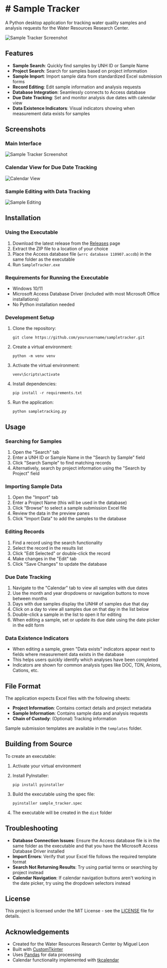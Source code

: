 # # Sample Tracker

A Python desktop application for tracking water quality samples and analysis requests for the Water Resources Research Center.

![Sample Tracker Screenshot](sampletracker.png)

## Features

- **Sample Search**: Quickly find samples by UNH ID or Sample Name
- **Project Search**: Search for samples based on project information
- **Sample Import**: Import sample data from standardized Excel submission forms
- **Record Editing**: Edit sample information and analysis requests
- **Database Integration**: Seamlessly connects to Access database
- **Due Date Tracking**: Set and monitor analysis due dates with calendar view
- **Data Existence Indicators**: Visual indicators showing when measurement data exists for samples

## Screenshots

### Main Interface
![Sample Tracker Screenshot](sampletracker.png)

### Calendar View for Due Date Tracking
![Calendar View](sampletrackercalendar.png)

### Sample Editing with Data Tracking
![Sample Editing](sampletrackeredit.png)

## Installation

### Using the Executable

1. Download the latest release from the [Releases](https://github.com/yourusername/sampletracker/releases) page
2. Extract the ZIP file to a location of your choice
3. Place the Access database file (`wrrc database 110907.accdb`) in the same folder as the executable
4. Run `SampleTracker.exe`

### Requirements for Running the Executable

- Windows 10/11
- Microsoft Access Database Driver (included with most Microsoft Office installations)
- No Python installation needed

### Development Setup

1. Clone the repository:
   ```
   git clone https://github.com/yourusername/sampletracker.git
   ```

2. Create a virtual environment:
   ```
   python -m venv venv
   ```

3. Activate the virtual environment:
   ```
   venv\Scripts\activate
   ```

4. Install dependencies:
   ```
   pip install -r requirements.txt
   ```

5. Run the application:
   ```
   python sampletracking.py
   ```

## Usage

### Searching for Samples

1. Open the "Search" tab
2. Enter a UNH ID or Sample Name in the "Search by Sample" field
3. Click "Search Sample" to find matching records
4. Alternatively, search by project information using the "Search by Project" field

### Importing Sample Data

1. Open the "Import" tab
2. Enter a Project Name (this will be used in the database)
3. Click "Browse" to select a sample submission Excel file
4. Review the data in the preview panes
5. Click "Import Data" to add the samples to the database

### Editing Records

1. Find a record using the search functionality
2. Select the record in the results list
3. Click "Edit Selected" or double-click the record
4. Make changes in the "Edit" tab
5. Click "Save Changes" to update the database

### Due Date Tracking

1. Navigate to the "Calendar" tab to view all samples with due dates
2. Use the month and year dropdowns or navigation buttons to move between months
3. Days with due samples display the UNH# of samples due that day
4. Click on a day to view all samples due on that day in the list below
5. Double-click a sample in the list to open it for editing
6. When editing a sample, set or update its due date using the date picker in the edit form

### Data Existence Indicators

- When editing a sample, green "Data exists" indicators appear next to fields where measurement data exists in the database
- This helps users quickly identify which analyses have been completed
- Indicators are shown for common analysis types like DOC, TDN, Anions, Cations, etc.

## File Format

The application expects Excel files with the following sheets:
- **Project Information**: Contains contact details and project metadata
- **Sample Information**: Contains sample data and analysis requests
- **Chain of Custody**: (Optional) Tracking information

Sample submission templates are available in the `templates` folder.

## Building from Source

To create an executable:

1. Activate your virtual environment
2. Install PyInstaller:
   ```
   pip install pyinstaller
   ```

3. Build the executable using the spec file:
   ```
   pyinstaller sample_tracker.spec
   ```

4. The executable will be created in the `dist` folder

## Troubleshooting

- **Database Connection Issues**: Ensure the Access database file is in the same folder as the executable and that you have the Microsoft Access Database Driver installed
- **Import Errors**: Verify that your Excel file follows the required template format
- **Search Not Returning Results**: Try using partial terms or searching by project instead
- **Calendar Navigation**: If calendar navigation buttons aren't working in the date picker, try using the dropdown selectors instead

## License

This project is licensed under the MIT License - see the [LICENSE](LICENSE) file for details.

## Acknowledgements

- Created for the Water Resources Research Center by Miguel Leon
- Built with [CustomTkinter](https://github.com/TomSchimansky/CustomTkinter)
- Uses [Pandas](https://pandas.pydata.org/) for data processing
- Calendar functionality implemented with [tkcalendar](https://github.com/j4321/tkcalendar)
